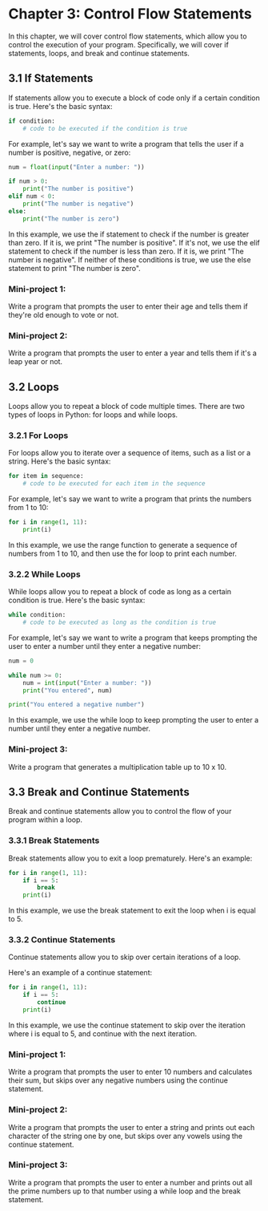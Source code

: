 # Chapter 3: Control Flow Statements

In this chapter, we will cover control flow statements, which allow you to control the execution of your program. Specifically, we will cover if statements, loops, and break and continue statements.

## 3.1 If Statements
If statements allow you to execute a block of code only if a certain condition is true. Here's the basic syntax:

```py
if condition:
    # code to be executed if the condition is true
```

For example, let's say we want to write a program that tells the user if a number is positive, negative, or zero:

```py
num = float(input("Enter a number: "))

if num > 0:
    print("The number is positive")
elif num < 0:
    print("The number is negative")
else:
    print("The number is zero")
```

In this example, we use the if statement to check if the number is greater than zero. If it is, we print "The number is positive". If it's not, we use the elif statement to check if the number is less than zero. If it is, we print "The number is negative". If neither of these conditions is true, we use the else statement to print "The number is zero".

### Mini-project 1: 

Write a program that prompts the user to enter their age and tells them if they're old enough to vote or not.

### Mini-project 2: 

Write a program that prompts the user to enter a year and tells them if it's a leap year or not.

## 3.2 Loops

Loops allow you to repeat a block of code multiple times. There are two types of loops in Python: for loops and while loops.

### 3.2.1 For Loops

For loops allow you to iterate over a sequence of items, such as a list or a string. Here's the basic syntax:

```py
for item in sequence:
    # code to be executed for each item in the sequence
```

For example, let's say we want to write a program that prints the numbers from 1 to 10:

```py
for i in range(1, 11):
    print(i)
```

In this example, we use the range function to generate a sequence of numbers from 1 to 10, and then use the for loop to print each number.

### 3.2.2 While Loops

While loops allow you to repeat a block of code as long as a certain condition is true. Here's the basic syntax:

```py
while condition:
    # code to be executed as long as the condition is true
```

For example, let's say we want to write a program that keeps prompting the user to enter a number until they enter a negative number:

```py
num = 0

while num >= 0:
    num = int(input("Enter a number: "))
    print("You entered", num)

print("You entered a negative number")
```

In this example, we use the while loop to keep prompting the user to enter a number until they enter a negative number.

### Mini-project 3: 

Write a program that generates a multiplication table up to 10 x 10.

## 3.3 Break and Continue Statements

Break and continue statements allow you to control the flow of your program within a loop.

### 3.3.1 Break Statements

Break statements allow you to exit a loop prematurely. Here's an example:

```py
for i in range(1, 11):
    if i == 5:
        break
    print(i)
```

In this example, we use the break statement to exit the loop when i is equal to 5.

### 3.3.2 Continue Statements

Continue statements allow you to skip over certain iterations of a loop.

Here's an example of a continue statement:

```py
for i in range(1, 11):
    if i == 5:
        continue
    print(i)
```

In this example, we use the continue statement to skip over the iteration where i is equal to 5, and continue with the next iteration.

### Mini-project 1: 

Write a program that prompts the user to enter 10 numbers and calculates their sum, but skips over any negative numbers using the continue statement.

### Mini-project 2: 

Write a program that prompts the user to enter a string and prints out each character of the string one by one, but skips over any vowels using the continue statement.

### Mini-project 3: 

Write a program that prompts the user to enter a number and prints out all the prime numbers up to that number using a while loop and the break statement.